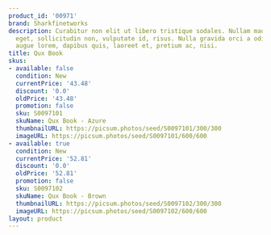 ```yaml
---
product_id: '00971'
brand: Sharkfinetworks
description: Curabitur non elit ut libero tristique sodales. Nullam mauris orci, porttitor
  eget, sollicitudin non, vulputate id, risus. Nulla gravida orci a odio. Curabitur
  augue lorem, dapibus quis, laoreet et, pretium ac, nisi.
title: Qux Book
skus:
- available: false
  condition: New
  currentPrice: '43.48'
  discount: '0.0'
  oldPrice: '43.48'
  promotion: false
  sku: S0097101
  skuName: Qux Book - Azure
  thumbnailURL: https://picsum.photos/seed/S0097101/300/300
  imageURL: https://picsum.photos/seed/S0097101/600/600
- available: true
  condition: New
  currentPrice: '52.81'
  discount: '0.0'
  oldPrice: '52.81'
  promotion: false
  sku: S0097102
  skuName: Qux Book - Brown
  thumbnailURL: https://picsum.photos/seed/S0097102/300/300
  imageURL: https://picsum.photos/seed/S0097102/600/600
layout: product
---
```

